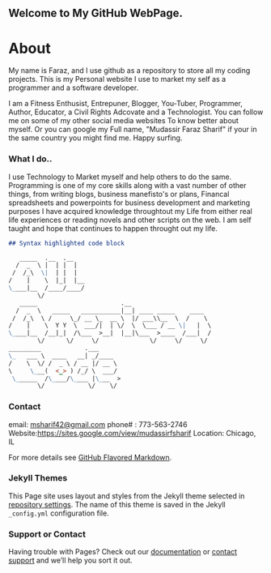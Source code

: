 ## Welcome to My GitHub WebPage.

# About

My name is Faraz, and I use github as a repository to store all my coding projects. This is my Personal website I use to market my self as a programmer and a software developer. 

I am a Fitness Enthusist, Entrepuner, Blogger, You-Tuber, Programmer, Author, Educator, a Civil Rights Adcovate and a Technologist. 
You can follow me on some of my other social media websites To know better about myself. Or you can google my Full name, "Mudassir Faraz Sharif" if your in the same country you might find me. Happy surfing. 

### What I do..

I use Technology to Market myself and help others to do the same. Programming is one of my core skills along with a vast number of other things, from writing blogs, business manefisto's or plans, Financal spreadsheets and powerpoints for business development and marketing purposes I have acquired knowledge throughtout my Life from either real life experiences or reading novels and other scripts on the web. I am self taught and hope that continues to happen throught out my life.  


```markdown
## Syntax highlighted code block

   _____  .__  .__                                       
  /  _  \ |  | |  |                                      
 /  /_\  \|  | |  |                                      
/    |    \  |_|  |__                                    
\____|__  /____/____/                                    
        \/                                               
   _____                       .__                       
  /  _  \   _____   ___________|__| ____ _____    ____   
 /  /_\  \ /     \_/ __ \_  __ \  |/ ___\\__  \  /    \  
/    |    \  Y Y  \  ___/|  | \/  \  \___ / __ \|   |  \ 
\____|__  /__|_|  /\___  >__|  |__|\___  >____  /___|  / 
        \/      \/     \/              \/     \/     \/  
_________            .___                                
\_   ___ \  ____   __| _/____                            
/    \  \/ /  _ \ / __ |/ __ \                           
\     \___(  <_> ) /_/ \  ___/                           
 \______  /\____/\____ |\___  >                          
        \/            \/    \/ 
```

### Contact 

email: msharif42@gmail.com
phone# : 773-563-2746
Website:https://sites.google.com/view/mudassirfsharif 
Location: Chicago, IL

For more details see [GitHub Flavored Markdown](https://guides.github.com/features/mastering-markdown/).

### Jekyll Themes

This Page site uses layout and styles from the Jekyll theme selected in [repository settings](https://github.com/Faroop/Github-Website/settings). The name of this theme is saved in the Jekyll `_config.yml` configuration file.

### Support or Contact

Having trouble with Pages? Check out our [documentation](https://help.github.com/categories/github-pages-basics/) or [contact support](https://github.com/contact) and we’ll help you sort it out.
